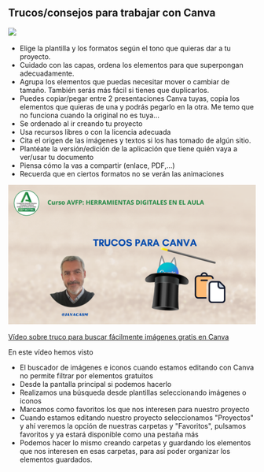 ## Trucos/consejos para trabajar con Canva

![](https://raw.githubusercontent.com/javacasm/Iniciacion-Herramientas-Digitales-Aula/main/images/icono-canva-trucos.png)

* Elige la plantilla y los formatos  según el tono que quieras dar a tu proyecto.
* Cuidado con las capas, ordena los elementos para que superpongan adecuadamente.
* Agrupa los elementos que puedas necesitar mover o cambiar de tamaño. También serás más fácil si tienes que duplicarlos.
* Puedes copiar/pegar entre 2 presentaciones Canva tuyas, copia los elementos que quieras de una y podrás pegarlo en la otra. Me temo que no funciona cuando la original no es tuya...
* Se ordenado al ir creando tu proyecto
* Usa recursos libres o con la licencia adecuada
* Cita el origen de las imágenes y textos si los has tomado de algún sitio.
* Plantéate la versión/edición de la aplicación que tiene quién vaya a ver/usar tu documento 
* Piensa cómo la vas a compartir (enlace, PDF,...)
* Recuerda que en ciertos formatos no se verán las animaciones

[![](./images/portadaN-2.9.9.Trucos-canva.png)](https://youtu.be/7-tJ8mH7BLE)

[Vídeo sobre truco para buscar fácilmente imágenes gratis en Canva](https://drive.google.com/file/d/1rYOZD_Fhr2-yJgh9MC_PIF8ikZ2rlo26/view?usp=sharing)

En este vídeo hemos visto 

* El buscador de imágenes e iconos cuando estamos editando con Canva no permite filtrar por elementos gratuitos
* Desde la pantalla principal si podemos hacerlo
* Realizamos una búsqueda desde plantillas seleccionando imágenes o iconos
* Marcamos como favoritos los que nos interesen para nuestro proyecto
* Cuando estamos editando nuestro proyecto seleccionamos "Proyectos" y ahí veremos la opción de nuestras carpetas y "Favoritos", pulsamos favoritos y ya estará disponible como una pestaña más
* Podemos hacer lo mismo creando  carpetas y guardando los elementos que nos interesen en esas carpetas, para así poder organizar los elementos guardados.
